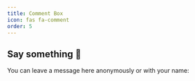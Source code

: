 ```yaml
---
title: Comment Box
icon: fas fa-comment
order: 5
---
```


## Say something 👋

You can leave a message here anonymously or with your name:

<div class="commentbox"></div>

<script src="https://unpkg.com/commentbox.io/dist/commentBox.min.js"></script>
<script>
  commentBox('5724988157984768-proj');
</script>
